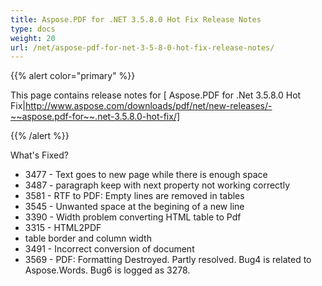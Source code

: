 ```yaml
---
title: Aspose.PDF for .NET 3.5.8.0 Hot Fix Release Notes
type: docs
weight: 20
url: /net/aspose-pdf-for-net-3-5-8-0-hot-fix-release-notes/
---
```


{{% alert color="primary" %}} 

This page contains release notes for [ Aspose.PDF for .Net 3.5.8.0 Hot Fix|http://www.aspose.com/downloads/pdf/net/new-releases/-~~aspose.pdf-for~~.net-3.5.8.0-hot-fix/]

{{% /alert %}} 

What's Fixed?

- 3477 - Text 
  goes to new page while there is enough space
- 3487 - paragraph 
  keep with next property not working correctly
- 3581 - RTF 
  to PDF: Empty lines are removed in tables 
- 3545 - Unwanted 
  space at the begining of a new line
- 3390 - Width 
  problem converting HTML table to Pdf 
- 3315 - HTML2PDF
- table border and column width
- 3491 - Incorrect 
  conversion of document 
- 3569 - PDF: 
  Formatting Destroyed. Partly resolved. Bug4 is related 
  to Aspose.Words. Bug6 is logged as 3278.
